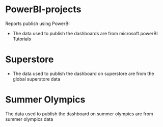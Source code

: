 # PowerBI-projects


Reports publish using PowerBI
- The data used to publish the dashboards are from microsoft.powerBI Tutorials






# Superstore

- The data used to publish the dashboard on superstore are from the global superstore data









# Summer Olympics

The data used to publish the dashboard on summer olympics are from summer olympics data
